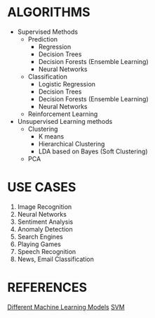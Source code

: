 


# ALGORITHMS

+ Supervised Methods
  + Prediction 
    + Regression  
    + Decision Trees 
    + Decision Forests (Ensemble Learning)
    + Neural Networks
  + Classification
    + Logistic Regression 
    + Decision Trees 
    + Decision Forests (Ensemble Learning)
    + Neural Networks
  + Reinforcement Learning  
+ Unsupervised Learning methods 
  + Clustering 
    + K means 
    + Hierarchical Clustering 
    + LDA based on Bayes (Soft Clustering)
  + PCA 

# USE CASES 

1. Image Recognition 
  2. Neural Networks  
3. Sentiment Analysis
4. Anomaly Detection
5. Search Engines 
6. Playing Games 
7. Speech Recognition
8. News, Email Classification 




# REFERENCES

[Different Machine Learning Models](https://www.youtube.com/watch?v=yN7ypxC7838)
[SVM](https://m.youtube.com/watch?v=_YPScrckx28)
